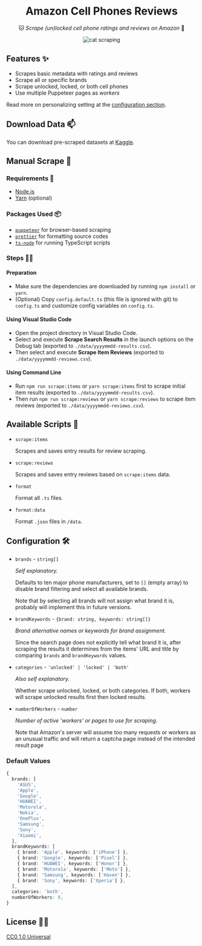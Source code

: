 <!-- markdownlint-disable MD033 -->

<div align='center'>

# Amazon Cell Phones Reviews

🐱 _Scrape (un)locked cell phone ratings and reviews on Amazon_ 📱

![cat scraping](https://external-preview.redd.it/DcY7JAfrTsXBbXtXKm8QT5Se9vCJY1msnqsffy8zrWI.gif?width=625&height=327.22513089&s=fc6f16c85bf83319d8d8d2bd1bc69eb79c45479a)

</div>

## Features ✨

- Scrapes basic metadata with ratings and reviews
- Scrape all or specific brands
- Scrape unlocked, locked, or both cell phones
- Use multiple Puppeteer pages as _workers_

Read more on personalizing setting at the [configuration section](#configuration).

## Download Data 📫

You can download pre-scraped datasets at [Kaggle](https://kaggle.com/grikomsn/amazon-cell-phones-reviews).

## Manual Scrape 🔧

### Requirements 📃

- [Node.js](https://nodejs.org/en/)
- [Yarn](https://yarnpkg.com/lang/en/) (optional)

### Packages Used 📦

- [`puppeteer`](https://pptr.dev/) for browser-based scraping
- [`prettier`](https://prettier.io/) for formatting source codes
- [`ts-node`](https://github.com/TypeStrong/ts-node) for running TypeScript scripts

### Steps 👨‍🔬

#### Preparation

- Make sure the dependencies are downloaded by running `npm install` or `yarn`.
- (Optional) Copy `config.default.ts` (this file is ignored with git) to `config.ts` and customize config variables on `config.ts`.

#### Using Visual Studio Code

- Open the project directory in Visual Studio Code.
- Select and execute **Scrape Search Results** in the launch options on the Debug tab (exported to `./data/yyyymmdd-results.csv`).
- Then select and execute **Scrape Item Reviews** (exported to `./data/yyyymmdd-reviews.csv`).

#### Using Command Line

- Run `npm run scrape:items` or `yarn scrape:items` first to scrape initial item results (exported to `./data/yyyymmdd-results.csv`).
- Then run `npm run scrape:reviews` or `yarn scrape:reviews` to scrape item reviews (exported to `./data/yyyymmdd-reviews.csv`).

## Available Scripts 📝

- `scrape:items`

  Scrapes and saves entry results for review scraping.

- `scrape:reviews`

  Scrapes and saves entry reviews based on `scrape:items` data.

- `format`

  Format all `.ts` files.

- `format:data`

  Format `.json` files in `/data`.

## Configuration 🛠

- `brands` - `string[]`

  _Self explanatory._

  Defaults to ten major phone manufacturers, set to `[]` (empty array) to disable brand filtering and select all available brands.

  Note that by selecting all brands will not assign what brand it is, probably will implement this in future versions.

- `brandKeywords` - `{brand: string, keywords: string[]}`

  _Brand alternative names or keywords for brand assignment._

  Since the search page does not explicitly tell what brand it is, after scraping the results it determines from the items' URL and title by comparing `brands` and `brandKeywords` values.

- `categories` - `'unlocked' | 'locked' | 'both'`

  _Also self explanatory._

  Whether scrape unlocked, locked, or both categories. If both, workers will scrape unlocked results first then locked results.

- `numberOfWorkers` - `number`

  _Number of active 'workers' or pages to use for scraping._

  Note that Amazon's server will assume too many requests or workers as an unusual traffic and will return a captcha page instead of the intended result page

### Default Values

```ts
{
  brands: [
    'ASUS',
    'Apple',
    'Google',
    'HUAWEI',
    'Motorola',
    'Nokia',
    'OnePlus',
    'Samsung',
    'Sony',
    'Xiaomi',
  ],
  brandKeywords: [
    { brand: 'Apple', keywords: ['iPhone'] },
    { brand: 'Google', keywords: ['Pixel'] },
    { brand: 'HUAWEI', keywords: ['Honor'] },
    { brand: 'Motorola', keywords: ['Moto'] },
    { brand: 'Samsung', keywords: ['Haven'] },
    { brand: 'Sony', keywords: ['Xperia'] },
  ],
  categories: 'both',
  numberOfWorkers: 8,
}
```

## License 👮‍♂️

[CC0 1.0 Universal](./LICENSE)
